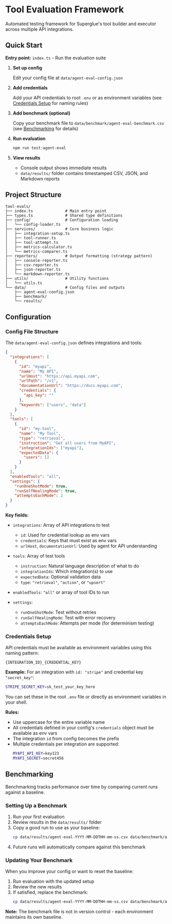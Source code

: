 # Tool Evaluation Framework

Automated testing framework for Superglue's tool builder and executor across multiple API integrations.

## Quick Start

**Entry point:** `index.ts` - Run the evaluation suite

1. **Set up config**

   Edit your config file at `data/agent-eval-config.json`

2. **Add credentials**

   Add your API credentials to root `.env` or as environment variables (see [Credentials Setup](#credentials-setup) for naming rules)

3. **Add benchmark (optional)**

   Copy your benchmark file to `data/benchmark/agent-eval-benchmark.csv` (see [Benchmarking](#benchmarking) for details)

4. **Run evaluation**

   ```bash
   npm run test:agent-eval
   ```

5. **View results**

   - Console output shows immediate results
   - `data/results/` folder contains timestamped CSV, JSON, and Markdown reports

## Project Structure

```
tool-evals/
├── index.ts              # Main entry point
├── types.ts              # Shared type definitions
├── config/               # Configuration loading
│   └── config-loader.ts
├── services/             # Core business logic
│   ├── integration-setup.ts
│   ├── tool-runner.ts
│   ├── tool-attempt.ts
│   ├── metrics-calculator.ts
│   └── metrics-comparer.ts
├── reporters/            # Output formatting (strategy pattern)
│   ├── console-reporter.ts
│   ├── csv-reporter.ts
│   ├── json-reporter.ts
│   └── markdown-reporter.ts
├── utils/                # Utility functions
│   └── utils.ts
└── data/                 # Config files and outputs
    ├── agent-eval-config.json
    ├── benchmark/
    └── results/
```

## Configuration

### Config File Structure

The `data/agent-eval-config.json` defines integrations and tools:

```json
{
  "integrations": [
    {
      "id": "myapi",
      "name": "My API",
      "urlHost": "https://api.myapi.com",
      "urlPath": "/v1",
      "documentationUrl": "https://docs.myapi.com",
      "credentials": {
        "api_key": ""
      },
      "keywords": ["users", "data"]
    }
  ],
  "tools": [
    {
      "id": "my-tool",
      "name": "My Tool",
      "type": "retrieval",
      "instruction": "Get all users from MyAPI",
      "integrationIds": ["myapi"],
      "expectedData": {
        "users": []
      }
    }
  ],
  "enabledTools": "all",
  "settings": {
    "runOneShotMode": true,
    "runSelfHealingMode": true,
    "attemptsEachMode": 2
  }
}
```

**Key fields:**

- `integrations`: Array of API integrations to test
  - `id`: Used for credential lookup as env vars
  - `credentials`: Keys that must exist as env vars
  - `urlHost`, `documentationUrl`: Used by agent for API understanding

- `tools`: Array of test tools
  - `instruction`: Natural language description of what to do
  - `integrationIds`: Which integration(s) to use
  - `expectedData`: Optional validation data
  - `type`: `"retrieval"`, `"action"`, or `"upsert"`

- `enabledTools`: `"all"` or array of tool IDs to run

- `settings`:
  - `runOneShotMode`: Test without retries
  - `runSelfHealingMode`: Test with error recovery
  - `attemptsEachMode`: Attempts per mode (for determinism testing)

### Credentials Setup

API credentials must be available as environment variables using this naming pattern:

```
{INTEGRATION_ID}_{CREDENTIAL_KEY}
```

**Example:** For an integration with `id: "stripe"` and credential key `"secret_key"`:

```bash
STRIPE_SECRET_KEY=sk_test_your_key_here
```

You can set these in the root `.env` file or directly as environment variables in your shell.

**Rules:**
- Use uppercase for the entire variable name
- All credentials defined in your config's `credentials` object must be available as env vars
- The integration `id` from config becomes the prefix
- Multiple credentials per integration are supported:
  ```bash
  MYAPI_API_KEY=key123
  MYAPI_SECRET=secret456
  ```

## Benchmarking

Benchmarking tracks performance over time by comparing current runs against a baseline.

### Setting Up a Benchmark

1. Run your first evaluation
2. Review results in the `data/results/` folder
3. Copy a good run to use as your baseline:
   ```bash
   cp data/results/agent-eval-YYYY-MM-DDTHH-mm-ss.csv data/benchmark/agent-eval-benchmark.csv
   ```
4. Future runs will automatically compare against this benchmark

### Updating Your Benchmark

When you improve your config or want to reset the baseline:

1. Run evaluation with the updated setup
2. Review the new results
3. If satisfied, replace the benchmark:
   ```bash
   cp data/results/agent-eval-YYYY-MM-DDTHH-mm-ss.csv data/benchmark/agent-eval-benchmark.csv
   ```

**Note:** The benchmark file is not in version control - each environment maintains its own baseline.
